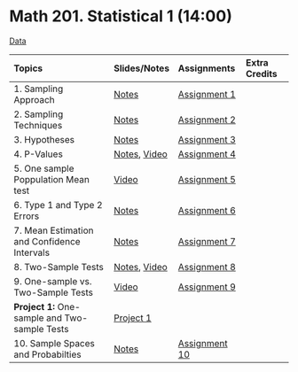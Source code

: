 # Math 201. Statistical 1 (14:00)

[Data](data/data.html)


|Topics| Slides/Notes |Assignments |Extra Credits | 
|:---|:---|:---|:---|
|1. Sampling Approach| [Notes](slides/1_notes.pdf) |[Assignment 1](assignments/assignment1.pdf) | |
|2. Sampling Techniques| [Notes](slides/2_notes.pdf) |[Assignment 2](assignments/assignment2.pdf) | |
|3. Hypotheses| [Notes](slides/3_notes.pdf) |[Assignment 3](assignments/assignment3_2.pdf) | |
|4. P-Values| [Notes](slides/4_notes.pdf), [Video](https://bryant.hosted.panopto.com/Panopto/Pages/Viewer.aspx?id=d6a88cfd-7d28-496a-858b-afa9016412f8) |[Assignment 4](assignments/assignment4.pdf) | | 
|5. One sample Poppulation Mean test| [Video](https://bryant.hosted.panopto.com/Panopto/Pages/Viewer.aspx?id=f04b0e7f-1428-40eb-9f10-afa901485333) |[Assignment 5](assignments/assignment5.html) | | 
 |6. Type 1 and Type 2 Errors| [Notes](slides/6_notes.pdf) |[Assignment 6](assignments/assignment6.pdf) | |
|7. Mean Estimation and Confidence Intervals| [Notes](slides/7_notes.pdf) |[Assignment 7](assignments/assignment7.pdf) | |
|8. Two-Sample Tests| [Notes](slides/8_notes.pdf), [Video](https://bryant.hosted.panopto.com/Panopto/Pages/Viewer.aspx?id=632d3661-a9cd-4f93-b503-afb9013a0685) |[Assignment 8](assignments/assignment8.html)||
|9. One-sample vs. Two-Sample Tests| [Video](https://bryant.hosted.panopto.com/Panopto/Pages/Viewer.aspx?id=39fc6706-1c0f-42f2-b6d3-afbe014814a4) |[Assignment 9](assignments/assignment9.html)||
|**Project 1:** One-sample and Two-sample Tests| [Project 1](assignments/project1.html)  | | | 
|10. Sample Spaces and Probabilties| [Notes](slides/7_notes.pdf) |[Assignment 10](assignments/assignment10.pdf)||
